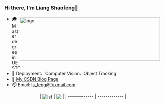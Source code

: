 ### Hi there, I'm Liang Shaofeng👋

<img src="https://github-readme-stats.vercel.app/api?username=l-sf&show_icons=true" alt="logo" height="140" width="450" align="right" style="margin: 5px; margin-bottom: 5px;" /> 

- 🎓 Master degree in UESTC
- 🔭 Deployment、Computer Vision、Object Tracking
- 📖 [My CSDN Blog Page](https://blog.csdn.net/weixin_51591021?spm=1010.2135.3001.5421)
- 📫 Email: ls_feng@foxmail.com

<p align="center">
| <a> <img align="center" src="https://github-readme-stats.vercel.app/api?username=l-sf&show_icons=true&include_all_commits=true&theme=buefy&hide_border=true" alt="lsf" /> </a> | <a> <img align="center" src="https://github-readme-stats.vercel.app/api/top-langs/?username=l-sf&layout=compact&theme=buefy&hide_border=true" /> </a> | 
| ------------- | ------------- |
</p>
